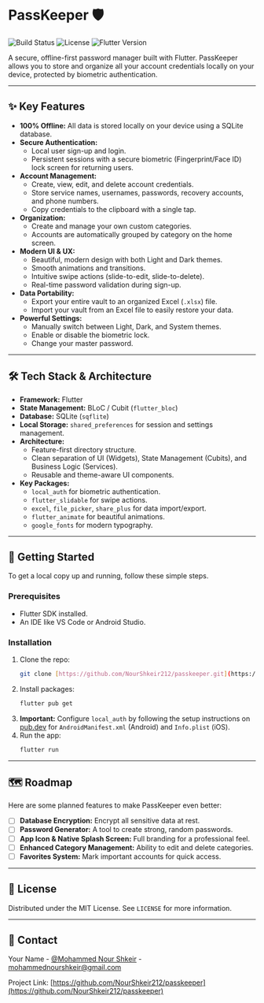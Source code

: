 # PassKeeper 🛡️

![Build Status](https://img.shields.io/badge/build-passing-brightgreen)
![License](https://img.shields.io/badge/license-MIT-blue)
![Flutter Version](https://img.shields.io/badge/Flutter-3.x-02569B?logo=flutter)

A secure, offline-first password manager built with Flutter. PassKeeper allows you to store and organize all your account credentials locally on your device, protected by biometric authentication.

---

## ✨ Key Features

* **100% Offline:** All data is stored locally on your device using a SQLite database.
* **Secure Authentication:**
    * Local user sign-up and login.
    * Persistent sessions with a secure biometric (Fingerprint/Face ID) lock screen for returning users.
* **Account Management:**
    * Create, view, edit, and delete account credentials.
    * Store service names, usernames, passwords, recovery accounts, and phone numbers.
    * Copy credentials to the clipboard with a single tap.
* **Organization:**
    * Create and manage your own custom categories.
    * Accounts are automatically grouped by category on the home screen.
* **Modern UI & UX:**
    * Beautiful, modern design with both Light and Dark themes.
    * Smooth animations and transitions.
    * Intuitive swipe actions (slide-to-edit, slide-to-delete).
    * Real-time password validation during sign-up.
* **Data Portability:**
    * Export your entire vault to an organized Excel (`.xlsx`) file.
    * Import your vault from an Excel file to easily restore your data.
* **Powerful Settings:**
    * Manually switch between Light, Dark, and System themes.
    * Enable or disable the biometric lock.
    * Change your master password.

---

## 🛠️ Tech Stack & Architecture

* **Framework:** Flutter
* **State Management:** BLoC / Cubit (`flutter_bloc`)
* **Database:** SQLite (`sqflite`)
* **Local Storage:** `shared_preferences` for session and settings management.
* **Architecture:**
    * Feature-first directory structure.
    * Clean separation of UI (Widgets), State Management (Cubits), and Business Logic (Services).
    * Reusable and theme-aware UI components.
* **Key Packages:**
    * `local_auth` for biometric authentication.
    * `flutter_slidable` for swipe actions.
    * `excel`, `file_picker`, `share_plus` for data import/export.
    * `flutter_animate` for beautiful animations.
    * `google_fonts` for modern typography.

---

## 🚀 Getting Started

To get a local copy up and running, follow these simple steps.

### Prerequisites

* Flutter SDK installed.
* An IDE like VS Code or Android Studio.

### Installation

1.  Clone the repo:
    ```sh
    git clone [https://github.com/NourShkeir212/passkeeper.git](https://github.com/NourShkeir212/passkeeper.git)
    ```
2.  Install packages:
    ```sh
    flutter pub get
    ```
3.  **Important:** Configure `local_auth` by following the setup instructions on [pub.dev](https://pub.dev/packages/local_auth) for `AndroidManifest.xml` (Android) and `Info.plist` (iOS).
4.  Run the app:
    ```sh
    flutter run
    ```

---

## 🗺️ Roadmap

Here are some planned features to make PassKeeper even better:

-   [ ] **Database Encryption:** Encrypt all sensitive data at rest.
-   [ ] **Password Generator:** A tool to create strong, random passwords.
-   [ ] **App Icon & Native Splash Screen:** Full branding for a professional feel.
-   [ ] **Enhanced Category Management:** Ability to edit and delete categories.
-   [ ] **Favorites System:** Mark important accounts for quick access.

---

## 📄 License

Distributed under the MIT License. See `LICENSE` for more information.

---

## 👤 Contact

Your Name - [@Mohammed Nour Shkeir](https://twitter.com/shkeir_nou55392) - mohammednourshkeir@gmail.com

Project Link: [https://github.com/NourShkeir212/passkeeper](https://github.com/NourShkeir212/passkeeper)
